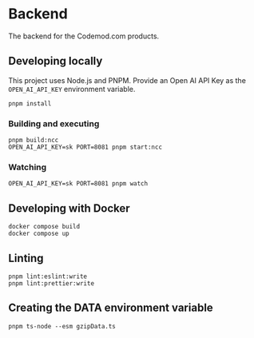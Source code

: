 # Backend

The backend for the Codemod.com products.

## Developing locally

This project uses Node.js and PNPM. Provide an Open AI API Key as the `OPEN_AI_API_KEY` environment variable.

    pnpm install

### Building and executing

    pnpm build:ncc
    OPEN_AI_API_KEY=sk PORT=8081 pnpm start:ncc

### Watching

    OPEN_AI_API_KEY=sk PORT=8081 pnpm watch

## Developing with Docker

    docker compose build
    docker compose up

## Linting

    pnpm lint:eslint:write
    pnpm lint:prettier:write

## Creating the DATA environment variable

    pnpm ts-node --esm gzipData.ts
